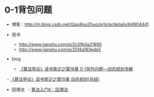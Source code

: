 # 0-1背包问题

- 博客：http://m.blog.csdn.net/QiaoRuoZhuo/article/details/64904441
- 简书
   - http://www.jianshu.com/p/2c0fb0a21890
   - http://www.jianshu.com/p/25f4a183ede5
 
- blog
   - [《算法导论》读书笔记之第16章 0-1背包问题—动态规划求解](http://www.cnblogs.com/Anker/archive/2013/05/04/3059070.html)

   - [《算法导论》读书笔记之第15章 动态规划[总结]](http://www.cnblogs.com/Anker/archive/2013/03/15/2961725.html)

- 回溯法
   - [算法入门6：回溯法](http://m.blog.csdn.net/jarvischu/article/details/16067319)

